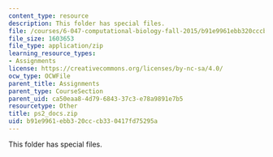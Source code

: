```yaml
---
content_type: resource
description: This folder has special files.
file: /courses/6-047-computational-biology-fall-2015/b91e9961ebb320cccb330417fd75295a_ps2_docs.zip
file_size: 1603653
file_type: application/zip
learning_resource_types:
- Assignments
license: https://creativecommons.org/licenses/by-nc-sa/4.0/
ocw_type: OCWFile
parent_title: Assignments
parent_type: CourseSection
parent_uid: ca50eaa8-4d79-6843-37c3-e78a9891e7b5
resourcetype: Other
title: ps2_docs.zip
uid: b91e9961-ebb3-20cc-cb33-0417fd75295a
---
```

This folder has special files.